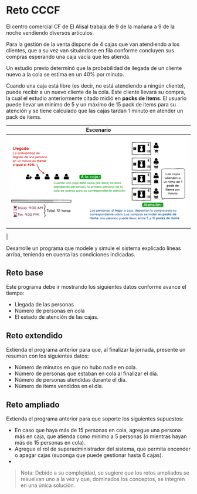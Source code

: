 # Reto CCCF

El centro comercial CF de El Alisal trabaja de 9 de la mañana a 9 de la noche vendiendo diversos artículos. 

Para la gestión de la venta dispone de 4 cajas que van atendiendo a los clientes, que a su vez van situándose en fila conforme concluyen sus compras esperando una caja vacía que les atienda.

Un estudio previo determinó que la probabilidad de llegada de un cliente nuevo a la cola se estima en un 40% por minuto.

Cuando una caja está libre (es decir, no está atendiendo a ningún cliente), puede recibir a un nuevo cliente de la cola. Este cliente llevará su compra, la cual el estudio anteriormente citado midió en **packs de items**. El usuario puede llevar un mínimo de 5 y un máximo de 15 pack de items para su atención y se tiene calculado que las cajas tardan 1 minuto en atender un pack de items.

|Escenario
|-|
|![](../images/retoCCCF.png)
|

Desarrolle un programa que modele y simule el sistema explicado líneas arriba, teniendo en cuenta las condiciones indicadas.

## Reto base

Este programa debe ir mostrando los siguientes datos conforme avance el tiempo:

* Llegada de las personas
* Número de personas en cola
* El estado de atención de las cajas.

## Reto extendido

Extienda el programa anterior para que, al finalizar la jornada, presente un resumen con los siguientes datos:

* Número de minutos en que no hubo nadie en cola.
* Número de personas que estaban en cola al finalizar el día.
* Número de personas atendidas durante el día.
* Número de items vendidos en el día.

## Reto ampliado

Extienda el programa anterior para que soporte los siguientes supuestos:

* En caso que haya más de 15 personas en cola, agregue una persona más en caja, que atienda como mínimo a 5 personas (o mientras hayan más de 15 personas en cola).
* Agregue el rol de superadministrador del sistema, que permita encender o apagar cajas (suponga que puede gestionar hasta 6 cajas).
* 

> Nota: Debido a su complejidad, se sugiere que los retos ampliados se resuelvan uno a la vez y que, dominados los conceptos, se integren en una única solución.